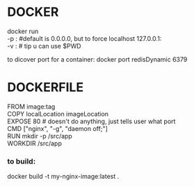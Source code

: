 # DOCKER

docker run  
-p <host>:<container>  #default is 0.0.0.0<host>, but to force localhost   127.0.0.1:<host>  
-v <host location>:<container local>   # tip u can use $PWD  


to dicover port for a container: docker port redisDynamic 6379

# DOCKERFILE

FROM image:tag  
COPY localLocation imageLocation  
EXPOSE 80    # doesn't do anything, just tells user what port  
CMD ["nginx", "-g", "daemon off;"]  
RUN mkdir -p /src/app  
WORKDIR /src/app  

### to build:
docker build -t my-nginx-image:latest .
